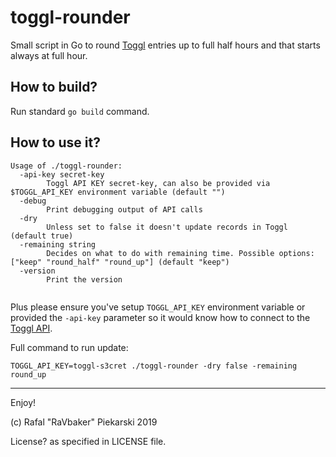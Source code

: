 # toggl-rounder
Small script in Go to round [Toggl](https://www.toggl.com/app/timer) entries up to full half hours and that starts always at full hour.


## How to build?

Run standard `go build` command.

## How to use it?

```
Usage of ./toggl-rounder:
  -api-key secret-key
    	Toggl API KEY secret-key, can also be provided via $TOGGL_API_KEY environment variable (default "")
  -debug
    	Print debugging output of API calls
  -dry
    	Unless set to false it doesn't update records in Toggl (default true)
  -remaining string
    	Decides on what to do with remaining time. Possible options: ["keep" "round_half" "round_up"] (default "keep")
  -version
    	Print the version
    	
```

Plus please ensure you've setup `TOGGL_API_KEY` environment variable or provided the `-api-key` parameter so it would know how to connect to the [Toggl API](https://github.com/toggl/toggl_api_docs).

Full command to run update:

```TOGGL_API_KEY=toggl-s3cret ./toggl-rounder -dry false -remaining round_up```

--- 
Enjoy!

(c) Rafal "RaVbaker" Piekarski 2019

License? as specified in LICENSE file.
